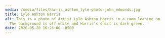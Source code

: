 ```yaml
---
media: /media/files/harris_ashton_lyle-photo-john_edmonds.jpg
title: Lyle Ashton Harris
alt: This is a photo of Artist Lyle Ashton Harris in a room leaning on a bed.
  The background is off-white and Harris's shirt is dark green.
date: 2020-05-28 16:26:00 -0500
---
```


